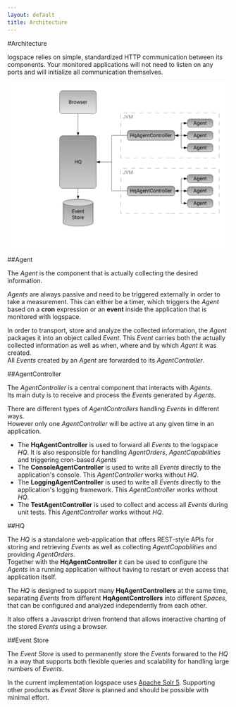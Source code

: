 ```yaml
---
layout: default
title: Architecture
---
```


#Architecture

logspace relies on simple, standardized HTTP communication between its components.
Your monitored applications will not need to listen on any ports and will initialize all communication themselves.

![logspace architecture](/assets/images/architecture.png)



##Agent

The *Agent* is the component that is actually collecting the desired information.<br/>

*Agents* are always passive and need to be triggered externally in order to take a measurement. This can either be a timer, which triggers the *Agent* based on a **cron** expression or an **event** inside the application that is monitored with logspace.

In order to transport, store and analyze the collected information, the *Agent* packages it into an object called *Event*. This *Event* carries both the actually collected information as well as when, where and by which *Agent* it was created.<br/>
All *Events* created by an *Agent* are forwarded to its *AgentController*.


##AgentController

The *AgentController* is a central component that interacts with *Agents*.<br/>
Its main duty is to receive and process the *Events* generated by *Agents*.

There are different types of *AgentControllers* handling *Events* in different ways.<br/>
However only one *AgentController* will be active at any given time in an application.

* The **HqAgentController** is used to forward all *Events* to the logspace *HQ*. It is also responsible for handling *AgentOrders*, *AgentCapabilities* and triggering cron-based *Agents*
* The **ConsoleAgentController** is used to write all *Events* directly to the application's console. This *AgentController* works without *HQ*.
* The **LoggingAgentController** is used to write all *Events* directly to the application's logging framework. This *AgentController* works without *HQ*.
* The **TestAgentController** is used to collect and access all *Events* during unit tests. This *AgentController* works without *HQ*.

##HQ

The *HQ* is a standalone web-application that offers REST-style APIs for storing and retrieving *Events* as well as collecting *AgentCapabilities* and providing *AgentOrders*.<br/>
Together with the **HqAgentController** it can be used to configure the *Agents* in a running application without having to restart or even access that application itself.

The *HQ* is designed to support many **HqAgentControllers** at the same time, separating *Events* from different **HqAgentControllers** into different *Spaces*, that can be configured and analyzed independently from each other.

It also offers a Javascript driven frontend that allows interactive charting of the stored *Events* using a browser.


##Event Store

The *Event Store* is used to permanently store the *Events* forwared to the *HQ* in a way that supports both flexible queries and scalability for handling large numbers of *Events*.

In the current implementation logspace uses [Apache Solr 5](http://lucene.apache.org/solr/).
Supporting other products as *Event Store* is planned and should be possible with minimal effort.
